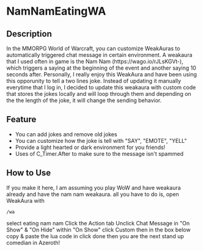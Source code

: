 # NamNamEatingWA

## Description
<p>In the MMORPG World of Warcraft, you can customize WeakAuras to automatically triggered chat message in certain environment. A weakaura that I used often in
game is the Nam Nam (https://wago.io/rJLsKGVt-), which triggers a saying at the beginning of the event and another saying 10 seconds after. 
 Personally, I really enjoy this WeakAura and have been using this opporunity to tell a two lines joke. Instead of updating it manually everytime 
  that I log in, I decided to update this weakaura with custom code that stores the jokes locally and will loop through them and depending on the the length of the joke, it will change the sending behavior. </p>

## Feature
- You can add jokes and remove old jokes 
- You can customize how the joke is tell with "SAY", "EMOTE", "YELL"
- Provide a light hearted or dark environment for you friends!
- Uses of C_Timer.After to make sure to the message isn't spammed

## How to Use
If you make it here, I am assuming you play WoW and have weakaura already and have the nam nam weakaura. all you have to do is, open WeakAura with
```
/wa
```
select eating nam nam 
Click the Action tab
Unclick Chat Message in "On Show" & "On Hide"
within "On Show"
click Custom then in the box below copy & paste the lua code in 
click done
then you are the next stand up comedian in Azeroth!
